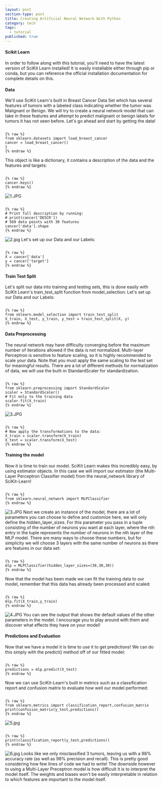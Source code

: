 ```yaml
---
layout: post
section-type: post
title: Creating Artificial Neural Network With Python
category: tech
tags:
  - tutorial
published: true
---
```

#### Scikit Learn
In order to follow along with this tutorial, you'll need to have the latest version of SciKit Learn installed! It is easily installable either through pip or conda, but you can reference the official installation documentation for complete details on this.
#### Data
We'll use SciKit Learn's built in Breast Cancer Data Set which has several features of tumors with a labeled class indicating whether the tumor was Malignant or Benign. We will try to create a neural network model that can take in these features and attempt to predict malignant or benign labels for tumors it has not seen before. Let's go ahead and start by getting the data!
<pre><code data-trim class="c">
{% raw %}
from sklearn.datasets import load_breast_cancer
cancer = load_breast_cancer()
}
{% endraw %}
</code></pre>
This object is like a dictionary, it contains a description of the data and the features and targets:
<pre><code data-trim class="c">
{% raw %}
cancer.keys()
{% endraw %}
</code></pre>
![1.JPG]({{site.baseurl}}/img/1.JPG)
<pre><code data-trim class="c">
{% raw %}
# Print full description by running:
# print(cancer['DESCR'])
# 569 data points with 30 features
cancer['data'].shape
{% endraw %}
</code></pre>
![2.jpg]({{site.baseurl}}/img/2.jpg)
Let's set up our Data and our Labels:
<pre><code data-trim class="c">
{% raw %}
X = cancer['data']
y = cancer['target']
{% endraw %}
</code></pre>
#### Train Test Split
Let's split our data into training and testing sets, this is done easily with SciKit Learn's train_test_split function from model_selection:
Let's set up our Data and our Labels:
<pre><code data-trim class="c">
{% raw %}
from sklearn.model_selection import train_test_split
X_train, X_test, y_train, y_test = train_test_split(X, y)
{% endraw %}
</code></pre>
#### Data Preprocessing
The neural network may have difficulty converging before the maximum number of iterations allowed if the data is not normalized. Multi-layer Perceptron is sensitive to feature scaling, so it is highly recommended to scale your data. Note that you must apply the same scaling to the test set for meaningful results. There are a lot of different methods for normalization of data, we will use the built-in StandardScaler for standardization.
<pre><code data-trim class="c">
{% raw %}
from sklearn.preprocessing import StandardScaler
scaler = StandardScaler()
# Fit only to the training data
scaler.fit(X_train)
{% endraw %}
</code></pre>
![3.JPG]({{site.baseurl}}/img/3.JPG)
<pre><code data-trim class="c">
{% raw %}
# Now apply the transformations to the data:
X_train = scaler.transform(X_train)
X_test = scaler.transform(X_test)
{% endraw %}
</code></pre>
#### Training the model
Now it is time to train our model. SciKit Learn makes this incredibly easy, by using estimator objects. In this case we will import our estimator (the Multi-Layer Perceptron Classifier model) from the neural_network library of SciKit-Learn!
<pre><code data-trim class="c">
{% raw %}
from sklearn.neural_network import MLPClassifier
{% endraw %}
</code></pre>
![3.JPG]({{site.baseurl}}/img/3.JPG)
Next we create an instance of the model, there are a lot of parameters you can choose to define and customize here, we will only define the hidden_layer_sizes. For this parameter you pass in a tuple consisting of the number of neurons you want at each layer, where the nth entry in the tuple represents the number of neurons in the nth layer of the MLP model. There are many ways to choose these numbers, but for simplicity we will choose 3 layers with the same number of neurons as there are features in our data set:
<pre><code data-trim class="c">
{% raw %}
mlp = MLPClassifier(hidden_layer_sizes=(30,30,30))
{% endraw %}
</code></pre>
Now that the model has been made we can fit the training data to our model, remember that this data has already been processed and scaled:
<pre><code data-trim class="c">
{% raw %}
mlp.fit(X_train,y_train)
{% endraw %}
</code></pre>
![4.JPG]({{site.baseurl}}/img/4.JPG)
You can see the output that shows the default values of the other parameters in the model. I encourage you to play around with them and discover what effects they have on your model!
#### Predictions and Evaluation
Now that we have a model it is time to use it to get predictions! We can do this simply with the predict() method off of our fitted model:
<pre><code data-trim class="c">
{% raw %}
predictions = mlp.predict(X_test)
{% endraw %}
</code></pre>
Now we can use SciKit-Learn's built in metrics such as a classification report and confusion matrix to evaluate how well our model performed:
<pre><code data-trim class="c">
{% raw %}
from sklearn.metrics import classification_report,confusion_matrix
print(confusion_matrix(y_test,predictions))
{% endraw %}
</code></pre>
![5.jpg]({{site.baseurl}}/img/5.jpg)
<pre><code data-trim class="c">
{% raw %}
print(classification_report(y_test,predictions))
{% endraw %}
</code></pre>
![6.jpg]({{site.baseurl}}/img/6.jpg)
Looks like we only misclassified 3 tumors, leaving us with a 98% accuracy rate (as well as 98% precision and recall). This is pretty good considering how few lines of code we had to write! The downside however to using a Multi-Layer Preceptron model is how difficult it is to interpret the model itself. The weights and biases won't be easily interpretable in relation to which features are important to the model itself.
